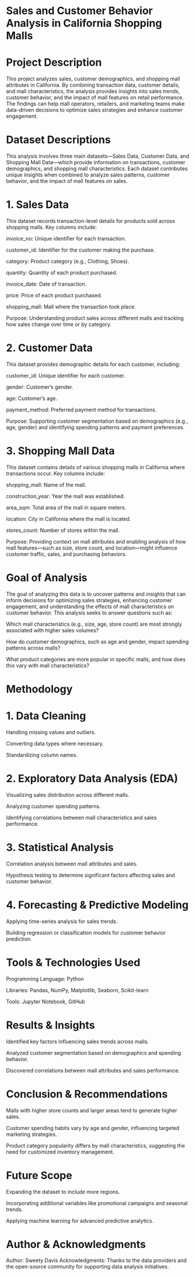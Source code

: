 # Sales and Customer Behavior Analysis in California Shopping Malls

# Project Description

This project analyzes sales, customer demographics, and shopping mall attributes in California. By combining transaction data, customer details, and mall characteristics, the analysis provides insights into sales trends, customer behavior, and the impact of mall features on retail performance. The findings can help mall operators, retailers, and marketing teams make data-driven decisions to optimize sales strategies and enhance customer engagement.

# Dataset Descriptions

This analysis involves three main datasets—Sales Data, Customer Data, and Shopping Mall Data—which provide information on transactions, customer demographics, and shopping mall characteristics. Each dataset contributes unique insights when combined to analyze sales patterns, customer behavior, and the impact of mall features on sales.

# 1. Sales Data

This dataset records transaction-level details for products sold across shopping malls. Key columns include:

invoice_no: Unique identifier for each transaction.

customer_id: Identifier for the customer making the purchase.

category: Product category (e.g., Clothing, Shoes).

quantity: Quantity of each product purchased.

invoice_date: Date of transaction.

price: Price of each product purchased.

shopping_mall: Mall where the transaction took place.

Purpose: Understanding product sales across different malls and tracking how sales change over time or by category.

# 2. Customer Data

This dataset provides demographic details for each customer, including:

customer_id: Unique identifier for each customer.

gender: Customer’s gender.

age: Customer’s age.

payment_method: Preferred payment method for transactions.

Purpose: Supporting customer segmentation based on demographics (e.g., age, gender) and identifying spending patterns and payment preferences.

# 3. Shopping Mall Data

This dataset contains details of various shopping malls in California where transactions occur. Key columns include:

shopping_mall: Name of the mall.

construction_year: Year the mall was established.

area_sqm: Total area of the mall in square meters.

location: City in California where the mall is located.

stores_count: Number of stores within the mall.

Purpose: Providing context on mall attributes and enabling analysis of how mall features—such as size, store count, and location—might influence customer traffic, sales, and purchasing behaviors.

# Goal of Analysis

The goal of analyzing this data is to uncover patterns and insights that can inform decisions for optimizing sales strategies, enhancing customer engagement, and understanding the effects of mall characteristics on customer behavior. This analysis seeks to answer questions such as:

Which mall characteristics (e.g., size, age, store count) are most strongly associated with higher sales volumes?

How do customer demographics, such as age and gender, impact spending patterns across malls?

What product categories are more popular in specific malls, and how does this vary with mall characteristics?

# Methodology

# 1. Data Cleaning

Handling missing values and outliers.

Converting data types where necessary.

Standardizing column names.

# 2. Exploratory Data Analysis (EDA)

Visualizing sales distribution across different malls.

Analyzing customer spending patterns.

Identifying correlations between mall characteristics and sales performance.

# 3. Statistical Analysis

Correlation analysis between mall attributes and sales.

Hypothesis testing to determine significant factors affecting sales and customer behavior.

# 4. Forecasting & Predictive Modeling 

Applying time-series analysis for sales trends.

Building regression or classification models for customer behavior prediction.

# Tools & Technologies Used

Programming Language: Python

Libraries: Pandas, NumPy, Matplotlib, Seaborn, Scikit-learn

Tools: Jupyter Notebook, GitHub

# Results & Insights

Identified key factors influencing sales trends across malls.

Analyzed customer segmentation based on demographics and spending behavior.

Discovered correlations between mall attributes and sales performance.

# Conclusion & Recommendations

Malls with higher store counts and larger areas tend to generate higher sales.

Customer spending habits vary by age and gender, influencing targeted marketing strategies.

Product category popularity differs by mall characteristics, suggesting the need for customized inventory management.

# Future Scope

Expanding the dataset to include more regions.

Incorporating additional variables like promotional campaigns and seasonal trends.

Applying machine learning for advanced predictive analytics.

# Author & Acknowledgments

Author: Sweety Davis
Acknowledgments: Thanks to the data providers and the open-source community for supporting data analysis initiatives.

